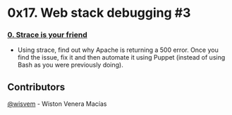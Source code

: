# 0x17. Web stack debugging #3

### [0. Strace is your friend ](./0-strace_is_your_friend.pp)

* Using strace, find out why Apache is returning a 500 error. Once you find the issue, fix it and then automate it using Puppet (instead of using Bash as you were previously doing).


## Contributors
[@wisvem](https://github.com/wisvem) - Wiston Venera Macías

